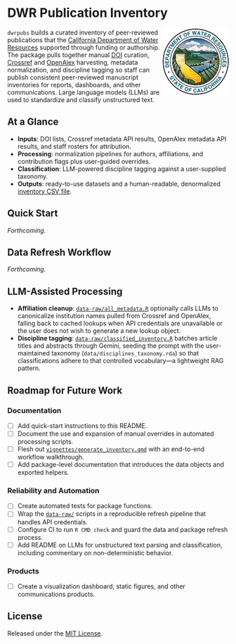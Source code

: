 # DWR Publication Inventory
<img src="man/figures/dwr-logo.png" alt="California Department of Water Resources logo" align="right" width="150" />  

`dwrpubs` builds a curated inventory of peer-reviewed publications that the [California Department of Water Resources](https://water.ca.gov) supported through funding or authorship. The package pulls together manual [DOI](https://www.doi.org/the-identifier/what-is-a-doi/) curation, [Crossref](https://www.crossref.org) and [OpenAlex](https://openalex.org) harvesting, metadata normalization, and discipline tagging so staff can publish consistent peer-reviewed manuscript inventories for reports, dashboards, and other communications. Large language models (LLMs) are used to standardize and classify unstructured text.

## At a Glance
- **Inputs**: DOI lists, Crossref metadata API results, OpenAlex metadata API results, and staff rosters for attribution.
- **Processing**: normalization pipelines for authors, affiliations, and contribution flags plus user-guided overrides.
- **Classification**: LLM-powered discipline tagging against a user-supplied taxonomy.
- **Outputs**: ready-to-use datasets and a human-readable, denormalized [inventory CSV file](output/final_inventory.csv).

## Quick Start
_Forthcoming._

## Data Refresh Workflow
_Forthcoming._

## LLM-Assisted Processing
- **Affiliation cleanup**: [`data-raw/all_metadata.R`](data-raw/all_metadata.R) optionally calls LLMs to canonicalize institution names pulled from Crossref and OpenAlex, falling back to cached lookups when API credentials are unavailable or the user does not wish to generate a new lookup object.
- **Discipline tagging**: [`data-raw/classified_inventory.R`](data-raw/classified_inventory.R) batches article titles and abstracts through Gemini, seeding the prompt with the user-maintained taxonomy (`data/disciplines_taxonomy.rda`) so that classifications adhere to that controlled vocabulary—a lightweight RAG pattern.

## Roadmap for Future Work
### Documentation
- [ ] Add quick-start instructions to this README.
- [ ] Document the use and expansion of manual overrides in automated processing scripts.
- [ ] Flesh out [`vignettes/generate_inventory.qmd`](vignettes/generate_inventory.qmd) with an end-to-end workflow walkthrough.
- [ ] Add package-level documentation that introduces the data objects and exported helpers.

### Reliability and Automation
- [ ] Create automated tests for package functions.
- [ ] Wrap the [`data-raw/`](data-raw/) scripts in a reproducible refresh pipeline that handles API credentials.
- [ ] Configure CI to run `R CMD check` and guard the data and package refresh process.
- [ ] Add README on LLMs for unstructured text parsing and classification, including commentary on non-deterministic behavior.

### Products
- [ ] Create a visualization dashboard, static figures, and other communications products.

## License
Released under the [MIT License](LICENSE.md).
